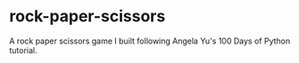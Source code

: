 # rock-paper-scissors
A rock paper scissors game I built following Angela Yu's 100 Days of Python tutorial.
